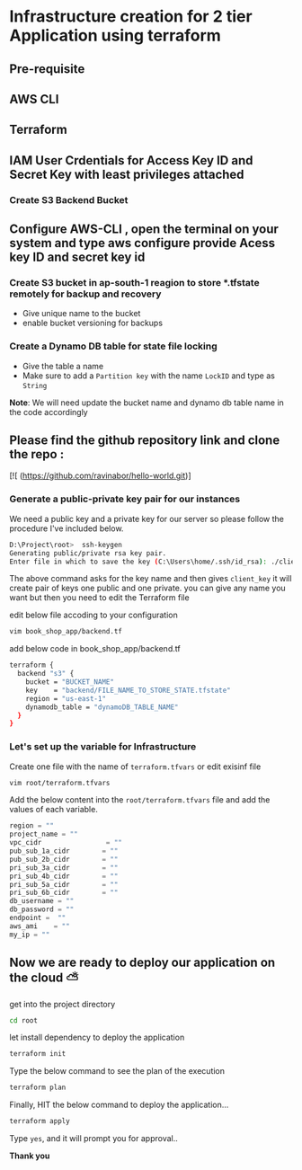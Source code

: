 #  Infrastructure creation for 2 tier Application using terraform 

## Pre-requisite 
## AWS CLI
## Terraform
## IAM User Crdentials for Access Key ID and Secret Key with least privileges attached 
### Create S3 Backend Bucket
## Configure AWS-CLI , open the terminal on your system and type aws configure provide Acess key ID and secret key id 
 
  ### Create S3 bucket in ap-south-1 reagion to store *.tfstate remotely for backup and recovery
- Give unique name to the bucket
- enable bucket versioning  for backups

 ### Create a Dynamo DB table for state file locking
- Give the table a name
- Make sure to add a `Partition key` with the name `LockID` and type as `String`

**Note**: We will need update the bucket name and dynamo db table name in the code accordingly


 ## Please find the github repository link and clone the repo : 
[![ (https://github.com/ravinabor/hello-world.git)]



### Generate a public-private key pair for our instances
We need a public key and a private key for our server so please follow the procedure I've included below.

```sh
D:\Project\root>  ssh-keygen
Generating public/private rsa key pair.
Enter file in which to save the key (C:\Users\home/.ssh/id_rsa): ./client_key
```
The above command asks for the key name and then gives `client_key` it will create pair of keys one public and one private. you can give any name you want but then you need to edit the Terraform file

edit below file accoding to your configuration
```sh
vim book_shop_app/backend.tf
```
add below code in book_shop_app/backend.tf
```sh
terraform {
  backend "s3" {
    bucket = "BUCKET_NAME"
    key    = "backend/FILE_NAME_TO_STORE_STATE.tfstate"
    region = "us-east-1"
    dynamodb_table = "dynamoDB_TABLE_NAME"
  }
}
```
###  Let's set up the variable for Infrastructure
Create one file with the name of `terraform.tfvars` or edit exisinf file
```sh
vim root/terraform.tfvars
```

Add the below content into the `root/terraform.tfvars` file and add the values of each variable.
```javascript
region = ""
project_name = ""
vpc_cidr                = ""
pub_sub_1a_cidr        = ""
pub_sub_2b_cidr        = ""
pri_sub_3a_cidr        = ""
pri_sub_4b_cidr        = ""
pri_sub_5a_cidr        = ""
pri_sub_6b_cidr        = ""
db_username = ""
db_password = ""
endpoint =  ""
aws_ami    = ""
my_ip = ""


```

##  Now we are ready to deploy our application on the cloud ⛅
get into the project directory 
```sh
cd root
```
 let install dependency to deploy the application 

```sh
terraform init 
```

Type the below command to see the plan of the execution 
```sh
terraform plan
```

Finally, HIT the below command to deploy the application...
```sh
terraform apply 
```

Type `yes`, and it will prompt you for approval..

**Thank you**
